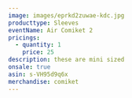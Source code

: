 ```yaml
---
image: images/eprkd2zuwae-kdc.jpg
producttype: Sleeves
eventName: Air Comiket 2
pricings:
  - quantity: 1
    price: 25
description: these are mini sized
onsale: true
asin: s-VH95d9q6x
merchandise: comiket
---
```

